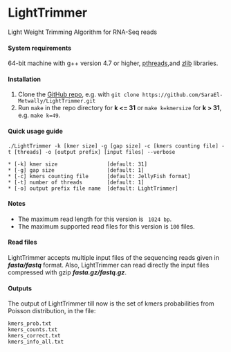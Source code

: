 # LightTrimmer
Light Weight Trimming Algorithm for RNA-Seq reads

#### System requirements 
64-bit machine with g++ version 4.7 or higher, [pthreads](http://en.wikipedia.org/wiki/POSIX_Threads),and [zlib](http://en.wikipedia.org/wiki/Zlib) libraries.

#### Installation 
1. Clone the [GitHub repo](https://github.com/SaraEl-Metwally/LightTrimmer), e.g. with `git clone https://github.com/SaraEl-Metwally/LightTrimmer.git`
2. Run `make` in the repo directory for **k <= 31**  or `make k=kmersize` for **k > 31**, e.g. `make k=49`.

#### Quick usage guide
``` 
./LightTrimmer -k [kmer size] -g [gap size] -c [kmers counting file] -t [threads] -o [output prefix] [input files] --verbose 

``` 

``` 
* [-k] kmer size                [default: 31]
* [-g] gap size                 [default: 1]
* [-c] kmers counting file      [default: JellyFish format]
* [-t] number of threads        [default: 1]
* [-o] output prefix file name  [default: LightTrimmer]
``` 
#### Notes
- The maximum read length for this version is ``` 1024 bp```.
- The maximum supported read files for this version is ```100``` files.

#### Read files 
LightTrimmer accepts multiple input files of the sequencing reads given in ***fasta/fastq*** format. Also, LightTrimmer can read directly the input files compressed with gzip ***fasta.gz/fastq.gz***.

#### Outputs
The output of LightTrimmer till now is the set of kmers probabilities from Poisson distribution, in the file:

```
kmers_prob.txt
kmers_counts.txt
kmers_correct.txt
kmers_info_all.txt

``` 
